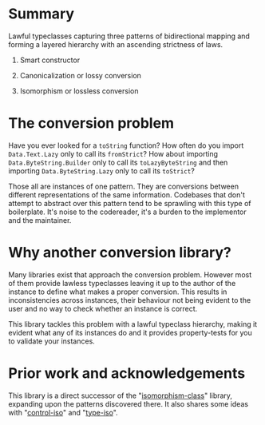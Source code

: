 # Summary

Lawful typeclasses capturing three patterns of bidirectional mapping and forming a layered hierarchy with an ascending strictness of laws.

1. Smart constructor

2. Canonicalization or lossy conversion

3. Isomorphism or lossless conversion

# The conversion problem

Have you ever looked for a `toString` function? How often do you
import `Data.Text.Lazy` only to call its `fromStrict`? How
about importing `Data.ByteString.Builder` only to call its
`toLazyByteString` and then importing
`Data.ByteString.Lazy` only to call its `toStrict`?

Those all are instances of one pattern. They are conversions between different
representations of the same information. Codebases that don't attempt to
abstract over this pattern tend to be sprawling with this type of
boilerplate. It's noise to the codereader, it's a burden to the
implementor and the maintainer.

# Why another conversion library?

Many libraries exist that approach the conversion problem. However most of
them provide lawless typeclasses leaving it up to the author of the
instance to define what makes a proper conversion. This results in
inconsistencies across instances, their behaviour not being evident to
the user and no way to check whether an instance is correct.

This library tackles this problem with a lawful typeclass hierarchy, making it
evident what any of its instances do and it provides property-tests for you
to validate your instances.

# Prior work and acknowledgements

This library is a direct successor of the "[isomorphism-class](https://hackage.haskell.org/package/isomorphism-class)" library, expanding upon the patterns discovered there. It also shares some ideas with "[control-iso](https://hackage.haskell.org/package/control-iso)" and "[type-iso](https://hackage.haskell.org/package/type-iso)".

